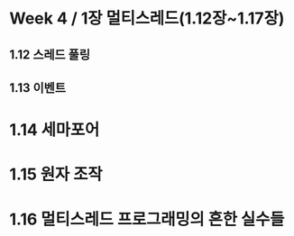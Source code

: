 # Week 4 / 1장 멀티스레드(1.12장~1.17장)

## 1.12 스레드 풀링

## 1.13 이벤트

# 1.14 세마포어

# 1.15 원자 조작

# 1.16 멀티스레드 프로그래밍의 흔한 실수들
